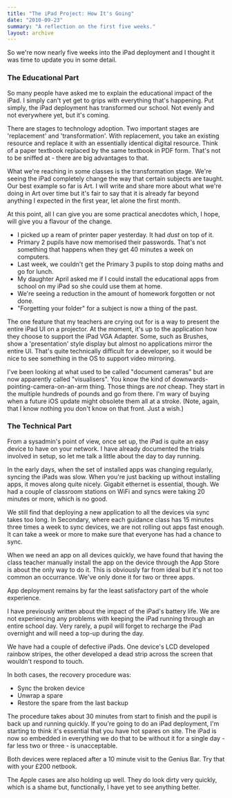 ```yaml
---
title: "The iPad Project: How It's Going"
date: "2010-09-23"
summary: "A reflection on the first five weeks."
layout: archive
---
```


So we're now nearly five weeks into the iPad deployment and I thought it was time to update you in some detail.

### The Educational Part

So many people have asked me to explain the educational impact of the iPad. I simply can't yet get to grips with everything that's happening. Put simply, the iPad deployment has transformed our school. Not evenly and not everywhere yet, but it's coming.

There are stages to technology adoption. Two important stages are 'replacement' and 'transformation'. With replacement, you take an existing resource and replace it with an essentially identical digital resource. Think of a paper textbook replaced by the same textbook in PDF form. That's not to be sniffed at - there are big advantages to that.

What we're reaching in some classes is the transformation stage. We're seeing the iPad completely change the way that certain subjects are taught. Our best example so far is Art. I will write and share more about what we're doing in Art over time but it's fair to say that it is already far beyond anything I expected in the first year, let alone the first month.

At this point, all I can give you are some practical anecdotes which, I hope, will give you a flavour of the change.

- I picked up a ream of printer paper yesterday. It had _dust_ on top of it.
- Primary 2 pupils have now memorised their passwords. That's not something that happens when they get 40 minutes a week on computers.
- Last week, we couldn't get the Primary 3 pupils to stop doing maths and go for lunch.
- My daughter April asked me if I could install the educational apps from school on my iPad so she could use them at home.
- We're seeing a reduction in the amount of homework forgotten or not done.
- "Forgetting your folder" for a subject is now a thing of the past.

The one feature that my teachers are crying out for is a way to present the entire iPad UI on a projector. At the moment, it's up to the application how they choose to support the iPad VGA Adapter. Some, such as Brushes, show a 'presentation' style display but almost no applications mirror the entire UI. That's quite technically difficult for a developer, so it would be nice to see something in the OS to support video mirroring.

I've been looking at what used to be called "document cameras" but are now apparently called "visualisers". You know the kind of downwards-pointing-camera-on-an-arm thing. Those things are _not_ cheap. They start in the multiple hundreds of pounds and go from there. I'm wary of buying when a future iOS update might obsolete them all at a stroke. (Note, again, that I know nothing you don't know on that front. Just a wish.)

### The Technical Part

From a sysadmin's point of view, once set up, the iPad is quite an easy device to have on your network. I have already documented the trials involved in setup, so let me talk a little about the day to day running.

In the early days, when the set of installed apps was changing regularly, syncing the iPads was slow. When you're just backing up without installing apps, it moves along quite nicely. Gigabit ethernet is essential, though. We had a couple of classroom stations on WiFi and syncs were taking 20 minutes or more, which is no good.

We still find that deploying a new application to all the devices via sync takes too long. In Secondary, where each guidance class has 15 minutes three times a week to sync devices, we are not rolling out apps fast enough. It can take a week or more to make sure that everyone has had a chance to sync.

When we need an app on all devices quickly, we have found that having the class teacher manually install the app on the device through the App Store is about the only way to do it. This is obviously far from ideal but it's not too common an occurrance. We've only done it for two or three apps.

App deployment remains by far the least satisfactory part of the whole experience.

I have previously written about the impact of the iPad's battery life. We are not experiencing any problems with keeping the iPad running through an entire school day. Very rarely, a pupil will forget to recharge the iPad overnight and will need a top-up during the day.

We have had a couple of defective iPads. One device's LCD developed rainbow stripes, the other developed a dead strip across the screen that wouldn't respond to touch.

In both cases, the recovery procedure was:

- Sync the broken device
- Unwrap a spare
- Restore the spare from the last backup

The procedure takes about 30 minutes from start to finish and the pupil is back up and running quickly. If you're going to do an iPad deployment, I'm starting to think it's essential that you have hot spares on site. The iPad is now so embedded in everything we do that to be without it for a single day - far less two or three - is unacceptable.

Both devices were replaced after a 10 minute visit to the Genius Bar. Try that with your £200 netbook.

The Apple cases are also holding up well. They do look dirty very quickly, which is a shame but, functionally, I have yet to see anything better.
